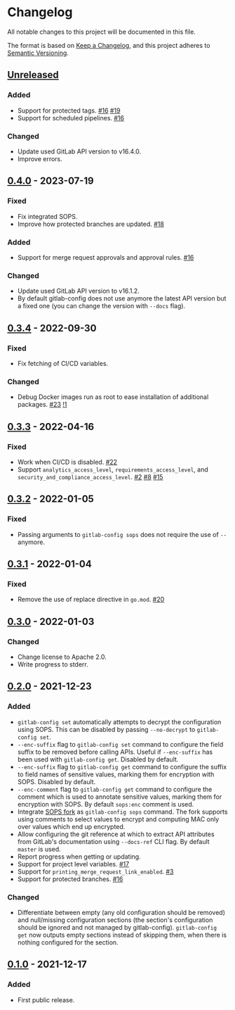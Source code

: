 # Changelog

All notable changes to this project will be documented in this file.

The format is based on [Keep a Changelog](https://keepachangelog.com/en/1.0.0/),
and this project adheres to [Semantic Versioning](https://semver.org/spec/v2.0.0.html).

## [Unreleased]

### Added

- Support for protected tags.
  [#16](https://gitlab.com/tozd/gitlab/config/-/issues/16)
  [#19](https://gitlab.com/tozd/gitlab/config/-/issues/19)
- Support for scheduled pipelines.
  [#16](https://gitlab.com/tozd/gitlab/config/-/issues/16)

### Changed

- Update used GitLab API version to v16.4.0.
- Improve errors.

## [0.4.0] - 2023-07-19

### Fixed

- Fix integrated SOPS.
- Improve how protected branches are updated.
  [#18](https://gitlab.com/tozd/gitlab/config/-/issues/18)

### Added

- Support for merge request approvals and approval rules.
  [#16](https://gitlab.com/tozd/gitlab/config/-/issues/16)

### Changed

- Update used GitLab API version to v16.1.2.
- By default gitlab-config does not use anymore the latest API version but a fixed one
  (you can change the version with `--docs` flag).

## [0.3.4] - 2022-09-30

### Fixed

- Fix fetching of CI/CD variables.

### Changed

- Debug Docker images run as root to ease installation of additional packages.
  [#23](https://gitlab.com/tozd/gitlab/config/-/issues/23)
  [!1](https://gitlab.com/tozd/gitlab/config/-/merge_requests/1)

## [0.3.3] - 2022-04-16

### Fixed

- Work when CI/CD is disabled.
  [#22](https://gitlab.com/tozd/gitlab/config/-/issues/22)
- Support `analytics_access_level`, `requirements_access_level`, and `security_and_compliance_access_level`.
  [#2](https://gitlab.com/tozd/gitlab/config/-/issues/2)
  [#8](https://gitlab.com/tozd/gitlab/config/-/issues/8)
  [#15](https://gitlab.com/tozd/gitlab/config/-/issues/15)

## [0.3.2] - 2022-01-05

### Fixed

- Passing arguments to `gitlab-config sops` does not require the use
  of `--` anymore.

## [0.3.1] - 2022-01-04

### Fixed

- Remove the use of replace directive in `go.mod`.
  [#20](https://gitlab.com/tozd/gitlab/config/-/issues/20)

## [0.3.0] - 2022-01-03

### Changed

- Change license to Apache 2.0.
- Write progress to stderr.

## [0.2.0] - 2021-12-23

### Added

- `gitlab-config set` automatically attempts to decrypt the configuration using SOPS.
  This can be disabled by passing `--no-decrypt` to `gitlab-config set`.
- `--enc-suffix` flag to `gitlab-config set` command to configure the field suffix to be
  removed before calling APIs. Useful if `--enc-suffix` has been used with `gitlab-config get`.
  Disabled by default.
- `--enc-suffix` flag to `gitlab-config get` command to configure the suffix to field
  names of sensitive values, marking them for encryption with SOPS. Disabled by default.
- `--enc-comment` flag to `gitlab-config get` command to configure the comment which is
  used to annotate sensitive values, marking them for encryption with SOPS.
  By default `sops:enc` comment is used.
- Integrate [SOPS fork](https://github.com/tozd/sops) as `gitlab-config sops` command.
  The fork supports using comments to select values to encrypt and
  computing MAC only over values which end up encrypted.
- Allow configuring the git reference at which to extract API attributes from GitLab's documentation
  using `--docs-ref` CLI flag. By default `master` is used.
- Report progress when getting or updating.
- Support for project level variables. [#17](https://gitlab.com/tozd/gitlab/config/-/issues/17)
- Support for `printing_merge_request_link_enabled`. [#3](https://gitlab.com/tozd/gitlab/config/-/issues/3)
- Support for protected branches. [#16](https://gitlab.com/tozd/gitlab/config/-/issues/16)

### Changed

- Differentiate between empty (any old configuration should be removed) and null/missing configuration
  sections (the section's configuration should be ignored and not managed by gitlab-config).
  `gitlab-config get` now outputs empty sections instead of skipping them, when there is nothing
  configured for the section.

## [0.1.0] - 2021-12-17

### Added

- First public release.

[unreleased]: https://gitlab.com/tozd/gitlab/config/-/compare/v0.4.0...main
[0.4.0]: https://gitlab.com/tozd/gitlab/config/-/compare/v0.3.4...v0.4.0
[0.3.4]: https://gitlab.com/tozd/gitlab/config/-/compare/v0.3.3...v0.3.4
[0.3.3]: https://gitlab.com/tozd/gitlab/config/-/compare/v0.3.2...v0.3.3
[0.3.2]: https://gitlab.com/tozd/gitlab/config/-/compare/v0.3.1...v0.3.2
[0.3.1]: https://gitlab.com/tozd/gitlab/config/-/compare/v0.3.0...v0.3.1
[0.3.0]: https://gitlab.com/tozd/gitlab/config/-/compare/v0.2.0...v0.3.0
[0.2.0]: https://gitlab.com/tozd/gitlab/config/-/compare/v0.1.0...v0.2.0
[0.1.0]: https://gitlab.com/tozd/gitlab/config/-/tags/v0.1.0

<!-- markdownlint-disable-file MD024 -->
